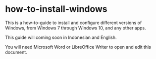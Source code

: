 # how-to-install-windows

This is a how-to-guide to install and configure different versions of Windows, from Windows 7 through Windows 10, and any other apps.

This guide will coming soon in Indonesian and English.

You will need Microsoft Word or LibreOffice Writer to open and edit this document.
